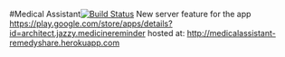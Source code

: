 #Medical Assistant[![Build Status](https://travis-ci.org/[GITHUB_USERNAME]/[PROJECT_NAME].png)](https://travis-ci.org/jazzyarchitects/remedyShare)
New server feature for the app
https://play.google.com/store/apps/details?id=architect.jazzy.medicinereminder
hosted at: http://medicalassistant-remedyshare.herokuapp.com
